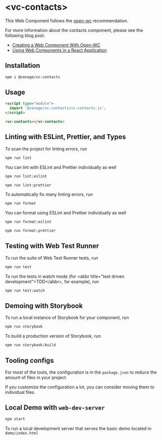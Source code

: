 # \<vc-contacts>

This Web Component follows the [open-wc](https://github.com/open-wc/open-wc) recommendation.

For more information about the contacts component, please see the following blog post:
* [Creating a Web Component With Open-WC](https://learn.vonage.com/blog/2020/08/13/creating-a-web-component-with-open-wc/)
* [Using Web Components in a React Application](https://learn.vonage.com/blog/2020/10/07/using-web-components-in-a-react-application-dr/)

## Installation
```bash
npm i @vonage/vc-contacts
```

## Usage
```html
<script type="module">
  import '@vonage/vc-contacts/vc-contacts.js';
</script>

<vc-contacts></vc-contacts>
```

## Linting with ESLint, Prettier, and Types
To scan the project for linting errors, run
```bash
npm run lint
```

You can lint with ESLint and Prettier individually as well
```bash
npm run lint:eslint
```
```bash
npm run lint:prettier
```

To automatically fix many linting errors, run
```bash
npm run format
```

You can format using ESLint and Prettier individually as well
```bash
npm run format:eslint
```
```bash
npm run format:prettier
```

## Testing with Web Test Runner
To run the suite of Web Test Runner tests, run
```bash
npm run test
```

To run the tests in watch mode (for &lt;abbr title=&#34;test driven development&#34;&gt;TDD&lt;/abbr&gt;, for example), run

```bash
npm run test:watch
```

## Demoing with Storybook
To run a local instance of Storybook for your component, run
```bash
npm run storybook
```

To build a production version of Storybook, run
```bash
npm run storybook:build
```


## Tooling configs

For most of the tools, the configuration is in the `package.json` to reduce the amount of files in your project.

If you customize the configuration a lot, you can consider moving them to individual files.

## Local Demo with `web-dev-server`
```bash
npm start
```
To run a local development server that serves the basic demo located in `demo/index.html`
